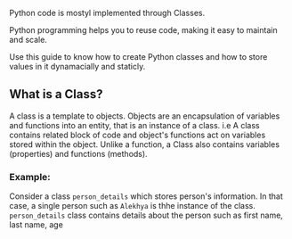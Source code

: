   Python code is mostyl implemented through Classes. 
  
  Python programming helps you to reuse code, making it easy to maintain and scale. 
  
  Use this guide to know how to create Python classes and how to store values in it dynamacially and staticly.
  
  ## What is a Class? 
  
  A class is a template to objects. Objects are an encapsulation of variables and functions into an entity, that is an instance of a class. i.e A class contains related block
  of code and object's functions act on variables stored within the object. Unlike a function, a Class also contains variables (properties) and functions (methods). 
  
  ### Example:
  
  Consider a class `person_details` which stores person's information. In that case, a single person such as `Alekhya` is thhe instance of the class. `person_details` class contains
  details about the person such as first name, last name, age 
  
 
  
  
